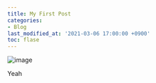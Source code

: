```yaml
---
title: My First Post
categories:
- Blog
last_modified_at: '2021-03-06 17:00:00 +0900'
toc: flase
---
```


![image](https://user-images.githubusercontent.com/80542430/111866618-1ede4800-89b2-11eb-9286-82b11c32f0fe.png)

Yeah
